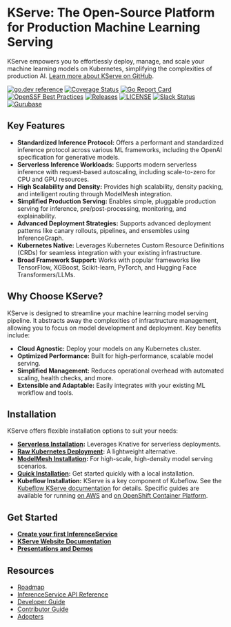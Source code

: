 # KServe: The Open-Source Platform for Production Machine Learning Serving

KServe empowers you to effortlessly deploy, manage, and scale your machine learning models on Kubernetes, simplifying the complexities of production AI. [Learn more about KServe on GitHub](https://github.com/kserve/kserve).

[![go.dev reference](https://img.shields.io/badge/go.dev-reference-007d9c?logo=go&logoColor=white)](https://pkg.go.dev/github.com/kserve/kserve)
[![Coverage Status](https://img.shields.io/endpoint?url=https://gist.githubusercontent.com/andyi2it/5174bd748ac63a6e4803afea902e9810/raw/coverage.json)](https://github.com/kserve/kserve/actions/workflows/go.yml)
[![Go Report Card](https://goreportcard.com/badge/github.com/kserve/kserve)](https://goreportcard.com/report/github.com/kserve/kserve)
[![OpenSSF Best Practices](https://bestpractices.coreinfrastructure.org/projects/6643/badge)](https://bestpractices.coreinfrastructure.org/projects/6643)
[![Releases](https://img.shields.io/github/release-pre/kserve/kserve.svg?sort=semver)](https://github.com/kserve/kserve/releases)
[![LICENSE](https://img.shields.io/github/license/kserve/kserve.svg)](https://github.com/kserve/kserve/blob/master/LICENSE)
[![Slack Status](https://img.shields.io/badge/slack-join_chat-white.svg?logo=slack&style=social)](https://github.com/kserve/community/blob/main/README.md#questions-and-issues)
[![Gurubase](https://img.shields.io/badge/Gurubase-Ask%20KServe%20Guru-006BFF)](https://gurubase.io/g/kserve)

## Key Features

*   **Standardized Inference Protocol:** Offers a performant and standardized inference protocol across various ML frameworks, including the OpenAI specification for generative models.
*   **Serverless Inference Workloads:** Supports modern serverless inference with request-based autoscaling, including scale-to-zero for CPU and GPU resources.
*   **High Scalability and Density:** Provides high scalability, density packing, and intelligent routing through ModelMesh integration.
*   **Simplified Production Serving:** Enables simple, pluggable production serving for inference, pre/post-processing, monitoring, and explainability.
*   **Advanced Deployment Strategies:** Supports advanced deployment patterns like canary rollouts, pipelines, and ensembles using InferenceGraph.
*   **Kubernetes Native:** Leverages Kubernetes Custom Resource Definitions (CRDs) for seamless integration with your existing infrastructure.
*   **Broad Framework Support:**  Works with popular frameworks like TensorFlow, XGBoost, Scikit-learn, PyTorch, and Hugging Face Transformers/LLMs.

## Why Choose KServe?

KServe is designed to streamline your machine learning model serving pipeline. It abstracts away the complexities of infrastructure management, allowing you to focus on model development and deployment.  Key benefits include:

*   **Cloud Agnostic:** Deploy your models on any Kubernetes cluster.
*   **Optimized Performance:** Built for high-performance, scalable model serving.
*   **Simplified Management:** Reduces operational overhead with automated scaling, health checks, and more.
*   **Extensible and Adaptable:** Easily integrates with your existing ML workflow and tools.

## Installation

KServe offers flexible installation options to suit your needs:

*   **[Serverless Installation](https://kserve.github.io/website/docs/admin-guide/overview#serverless-deployment):**  Leverages Knative for serverless deployments.
*   **[Raw Kubernetes Deployment](https://kserve.github.io/website/docs/admin-guide/overview#raw-kubernetes-deployment):** A lightweight alternative.
*   **[ModelMesh Installation](https://kserve.github.io/website/docs/admin-guide/overview#modelmesh-deployment):**  For high-scale, high-density model serving scenarios.
*   **[Quick Installation](https://kserve.github.io/website/docs/getting-started/quickstart-guide):** Get started quickly with a local installation.
*   **Kubeflow Installation:** KServe is a key component of Kubeflow.  See the [Kubeflow KServe documentation](https://www.kubeflow.org/docs/external-add-ons/kserve/kserve) for details.  Specific guides are available for running [on AWS](https://awslabs.github.io/kubeflow-manifests/main/docs/component-guides/kserve) and [on OpenShift Container Platform](https://github.com/kserve/kserve/blob/master/docs/OPENSHIFT_GUIDE.md).

## Get Started

*   **[Create your first InferenceService](https://kserve.github.io/website/docs/getting-started/genai-first-isvc)**
*   **[KServe Website Documentation](https://kserve.github.io/website)**
*   **[Presentations and Demos](https://kserve.github.io/website/docs/community/presentations)**

## Resources

*   [Roadmap](./ROADMAP.md)
*   [InferenceService API Reference](https://kserve.github.io/website/docs/reference/crd-api)
*   [Developer Guide](https://kserve.github.io/website/docs/developer-guide)
*   [Contributor Guide](https://kserve.github.io/website/docs/developer-guide/contribution)
*   [Adopters](https://kserve.github.io/website/docs/community/adopters)